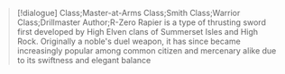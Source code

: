 >[!dialogue] Class;Master-at-Arms Class;Smith Class;Warrior Class;Drillmaster Author;R-Zero
>Rapier is a type of thrusting sword first developed by High Elven clans of Summerset Isles and High Rock. Originally a noble's duel weapon, it has since became increasingly popular among common citizen and mercenary alike due to its swiftness and elegant balance